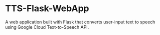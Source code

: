 # TTS-Flask-WebApp
A web application built with Flask that converts user-input text to speech using Google Cloud Text-to-Speech API.
